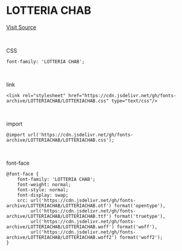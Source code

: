 # LOTTERIA CHAB

[Visit Source](https://www.lotteriafont.com/)

&nbsp;

CSS

```
font-family: 'LOTTERIA CHAB';
```

&nbsp;

link

```
<link rel="stylesheet" href="https://cdn.jsdelivr.net/gh/fonts-archive/LOTTERIACHAB/LOTTERIACHAB.css" type="text/css"/>
```

&nbsp;

import

```
@import url('https://cdn.jsdelivr.net/gh/fonts-archive/LOTTERIACHAB/LOTTERIACHAB.css');
```

&nbsp;

font-face

```
@font-face {
    font-family: 'LOTTERIA CHAB';
    font-weight: normal;
    font-style: normal;
    font-display: swap;
    src: url('https://cdn.jsdelivr.net/gh/fonts-archive/LOTTERIACHAB/LOTTERIACHAB.otf') format('opentype'),
         url('https://cdn.jsdelivr.net/gh/fonts-archive/LOTTERIACHAB/LOTTERIACHAB.ttf') format('truetype'),
         url('https://cdn.jsdelivr.net/gh/fonts-archive/LOTTERIACHAB/LOTTERIACHAB.woff') format('woff'),
         url('https://cdn.jsdelivr.net/gh/fonts-archive/LOTTERIACHAB/LOTTERIACHAB.woff2') format('woff2');
}
```
